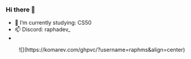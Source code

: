 ### Hi there 👋
- 🌱 I’m currently studying: CS50
- 📫 Discord: raphadev_
-
<div align="center">
  ![](https://komarev.com/ghpvc/?username=raphms&align=center)  
</div>
  

